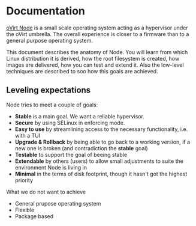 Documentation
=============

[oVirt Node](http://www.ovirt.org/Node) is a small scale operating system acting as a hypervisor under the oVirt umbrella. The overall experience is closer to a firmware than to a general purpose operating system.

This document describes the anatomy of Node.
You will learn from which Linux distribution it is derived, how the root filesystem is created, how images are delivered, how you can test and extend it.
Also the low-level techniques are described to soo how this goals are achieved.


## Leveling expectations

Node tries to meet a couple of goals:

+ **Stable** is a main goal. We want a reliable hypervisor.
+ **Secure** by using SELinux in enforcing mode.
+ **Easy to use** by streamlining access to the necessary functionality, i.e. with a TUI
+ **Upgrade & Rollback** by being able to go back to a working version,
  if a new one is broken (and contradiction the **stable** goal)
+ **Testable** to support the goal of beeing stable
+ **Extendable** by others (users) to allow small adjustments to suite the environment Node is living in
+ **Minimal** in the terms of disk footprint, though it hasn't got the highest priority


What we do not want to achieve

+ General prupose operating system
+ Flexible
+ Package based
